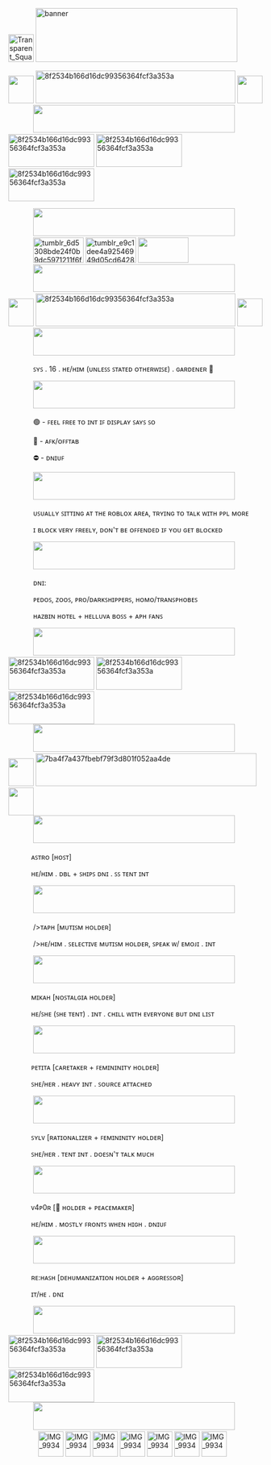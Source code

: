 <img width="50" height="55" alt="Transparent_Square_Tiles_Texture" src="https://github.com/user-attachments/assets/471bca3d-86bd-4016-9a62-90572fb1947c" /> <img width="400" height="107" alt="banner" src="https://github.com/user-attachments/assets/3c209bcd-ea4a-46dd-840e-553089960028" />




<div>
</div>
<img width="50" height="55" src="https://github.com/user-attachments/assets/e35feebd-708b-4968-bfa7-efb2b15a5e3c" />
<img width="396" height="65" alt="8f2534b166d16dc99356364fcf3a353a" src="https://github.com/user-attachments/assets/24faea95-f6e9-419b-9915-29e6bb79b29f" />
<img width="50" height="55" src="https://github.com/user-attachments/assets/e35feebd-708b-4968-bfa7-efb2b15a5e3c" />



<div> </div>
<img width="45" height="1" alt="Transparent_Square_Tiles_Texture" src="https://github.com/user-attachments/assets/471bca3d-86bd-4016-9a62-90572fb1947c" />
<img width="400" height="55" src="https://github.com/user-attachments/assets/0af6ae18-1ea7-4eff-84ec-5e9b6d36eac8" />


<div> </div>

<img width="170" height="65" alt="8f2534b166d16dc99356364fcf3a353a" src="https://github.com/user-attachments/assets/d6f13f36-9135-4295-9763-3742f00e96a9" />
<img width="170" height="65" alt="8f2534b166d16dc99356364fcf3a353a" src="https://github.com/user-attachments/assets/d6f13f36-9135-4295-9763-3742f00e96a9" />
<img width="170" height="65" alt="8f2534b166d16dc99356364fcf3a353a" src="https://github.com/user-attachments/assets/d6f13f36-9135-4295-9763-3742f00e96a9" />



<div> </div>
<p> 
</p>
<img width="45" height="1" alt="Transparent_Square_Tiles_Texture" src="https://github.com/user-attachments/assets/471bca3d-86bd-4016-9a62-90572fb1947c" />
<img width="400" height="55" src="https://github.com/user-attachments/assets/0af6ae18-1ea7-4eff-84ec-5e9b6d36eac8" />



<div> </div>

<img width="45" height="1" alt="Transparent_Square_Tiles_Texture" src="https://github.com/user-attachments/assets/471bca3d-86bd-4016-9a62-90572fb1947c" />
<img width="100" height="50" alt="tumblr_6d5308bde24f0b9dc5971211f6fcf9f4_92d4879e_250" src="https://github.com/user-attachments/assets/acebaa42-def4-4c28-a22c-c7c431d0e296" />
<img width="100" height="50" alt="tumblr_e9c1dee4a92546949d05cd64281f78fb_0d48127e_100" src="https://github.com/user-attachments/assets/dd6abbc6-6d42-4f4d-abd1-a173bca1f791" />
<img width="100" height="50" src="https://github.com/user-attachments/assets/0af6ae18-1ea7-4eff-84ec-5e9b6d36eac8" />



<div> </div>
<img width="45" height="1" alt="Transparent_Square_Tiles_Texture" src="https://github.com/user-attachments/assets/471bca3d-86bd-4016-9a62-90572fb1947c" />
<img width="400" height="55" src="https://github.com/user-attachments/assets/0af6ae18-1ea7-4eff-84ec-5e9b6d36eac8" />

<div>
</div>
<img width="50" height="55" src="https://github.com/user-attachments/assets/e35feebd-708b-4968-bfa7-efb2b15a5e3c" />
<img width="396" height="65" alt="8f2534b166d16dc99356364fcf3a353a" src="https://github.com/user-attachments/assets/4e9c1c17-836f-4df7-9380-f0a6d7f382b4" />
<img width="50" height="55" src="https://github.com/user-attachments/assets/e35feebd-708b-4968-bfa7-efb2b15a5e3c" />


<div> </div>
<img width="45" height="1" alt="Transparent_Square_Tiles_Texture" src="https://github.com/user-attachments/assets/471bca3d-86bd-4016-9a62-90572fb1947c" />
<img width="400" height="55" src="https://github.com/user-attachments/assets/0af6ae18-1ea7-4eff-84ec-5e9b6d36eac8" />






<div>
  
</div>

<p> <img width="45" height="1" alt="Transparent_Square_Tiles_Texture" src="https://github.com/user-attachments/assets/471bca3d-86bd-4016-9a62-90572fb1947c" /> ꜱʏꜱ . 16 . ʜᴇ/ʜɪᴍ (ᴜɴʟᴇꜱꜱ ꜱᴛᴀᴛᴇᴅ ᴏᴛʜᴇʀᴡɪꜱᴇ) . ɢᴀʀᴅᴇɴᴇʀ 🍃</p>
<img width="45" height="1" alt="Transparent_Square_Tiles_Texture" src="https://github.com/user-attachments/assets/471bca3d-86bd-4016-9a62-90572fb1947c" />
<img width="400" height="55" src="https://github.com/user-attachments/assets/f73190a2-92ee-4986-b4b1-8938f5243d5a" />
<p> <img width="45" height="1" alt="Transparent_Square_Tiles_Texture" src="https://github.com/user-attachments/assets/471bca3d-86bd-4016-9a62-90572fb1947c" /> 🟢 - ꜰᴇᴇʟ ꜰʀᴇᴇ ᴛᴏ ɪɴᴛ ɪꜰ ᴅɪꜱᴘʟᴀʏ ꜱᴀʏꜱ ꜱᴏ</p>
<p> <img width="45" height="1" alt="Transparent_Square_Tiles_Texture" src="https://github.com/user-attachments/assets/471bca3d-86bd-4016-9a62-90572fb1947c" /> 🌙 - ᴀꜰᴋ/ᴏꜰꜰᴛᴀʙ</p>
<p> <img width="45" height="1" alt="Transparent_Square_Tiles_Texture" src="https://github.com/user-attachments/assets/471bca3d-86bd-4016-9a62-90572fb1947c" /> ⛔ - ᴅɴɪᴜꜰ</p>

<img width="45" height="1" alt="Transparent_Square_Tiles_Texture" src="https://github.com/user-attachments/assets/471bca3d-86bd-4016-9a62-90572fb1947c" />
<img width="400" height="55" src="https://github.com/user-attachments/assets/0af6ae18-1ea7-4eff-84ec-5e9b6d36eac8" />

<p> <img width="45" height="1" alt="Transparent_Square_Tiles_Texture" src="https://github.com/user-attachments/assets/471bca3d-86bd-4016-9a62-90572fb1947c" /> ᴜꜱᴜᴀʟʟʏ ꜱɪᴛᴛɪɴɢ ᴀᴛ ᴛʜᴇ ʀᴏʙʟᴏx ᴀʀᴇᴀ, ᴛʀʏɪɴɢ ᴛᴏ ᴛᴀʟᴋ ᴡɪᴛʜ ᴘᴘʟ ᴍᴏʀᴇ</p>
<p> <img width="45" height="1" alt="Transparent_Square_Tiles_Texture" src="https://github.com/user-attachments/assets/471bca3d-86bd-4016-9a62-90572fb1947c" /> ɪ ʙʟᴏᴄᴋ ᴠᴇʀʏ ꜰʀᴇᴇʟʏ, ᴅᴏɴ'ᴛ ʙᴇ ᴏꜰꜰᴇɴᴅᴇᴅ ɪꜰ ʏᴏᴜ ɢᴇᴛ ʙʟᴏᴄᴋᴇᴅ</p>

<img width="45" height="1" alt="Transparent_Square_Tiles_Texture" src="https://github.com/user-attachments/assets/471bca3d-86bd-4016-9a62-90572fb1947c" />
<img width="400" height="55" src="https://github.com/user-attachments/assets/0af6ae18-1ea7-4eff-84ec-5e9b6d36eac8" />

<p> <img width="45" height="1" alt="Transparent_Square_Tiles_Texture" src="https://github.com/user-attachments/assets/471bca3d-86bd-4016-9a62-90572fb1947c" /> ᴅɴɪ:</p>
<p> <img width="45" height="1" alt="Transparent_Square_Tiles_Texture" src="https://github.com/user-attachments/assets/471bca3d-86bd-4016-9a62-90572fb1947c" /> ᴘᴇᴅᴏꜱ, ᴢᴏᴏꜱ, ᴘʀᴏ/ᴅᴀʀᴋꜱʜɪᴘᴘᴇʀꜱ, ʜᴏᴍᴏ/ᴛʀᴀɴꜱᴘʜᴏʙᴇꜱ</p>
<p> <img width="45" height="1" alt="Transparent_Square_Tiles_Texture" src="https://github.com/user-attachments/assets/471bca3d-86bd-4016-9a62-90572fb1947c" /> ʜᴀᴢʙɪɴ ʜᴏᴛᴇʟ + ʜᴇʟʟᴜᴠᴀ ʙᴏꜱꜱ + ᴀᴘʜ ꜰᴀɴꜱ</p>

<img width="45" height="1" alt="Transparent_Square_Tiles_Texture" src="https://github.com/user-attachments/assets/471bca3d-86bd-4016-9a62-90572fb1947c" />
<img width="400" height="55" src="https://github.com/user-attachments/assets/0af6ae18-1ea7-4eff-84ec-5e9b6d36eac8" />

<div> </div>

<img width="170" height="65" alt="8f2534b166d16dc99356364fcf3a353a" src="https://github.com/user-attachments/assets/d6f13f36-9135-4295-9763-3742f00e96a9" />
<img width="170" height="65" alt="8f2534b166d16dc99356364fcf3a353a" src="https://github.com/user-attachments/assets/d6f13f36-9135-4295-9763-3742f00e96a9" />
<img width="170" height="65" alt="8f2534b166d16dc99356364fcf3a353a" src="https://github.com/user-attachments/assets/d6f13f36-9135-4295-9763-3742f00e96a9" />

<div></div>

<img width="45" height="1" alt="Transparent_Square_Tiles_Texture" src="https://github.com/user-attachments/assets/471bca3d-86bd-4016-9a62-90572fb1947c" />
<img width="400" height="55" src="https://github.com/user-attachments/assets/0af6ae18-1ea7-4eff-84ec-5e9b6d36eac8" />

<div> </div>














<img width="50" height="55" src="https://github.com/user-attachments/assets/e35feebd-708b-4968-bfa7-efb2b15a5e3c" />
<img width="438" height="65" alt="7ba4f7a437fbebf79f3d801f052aa4de" src="https://github.com/user-attachments/assets/9045110b-8615-4ea9-ae1b-b44153dae4d5" />
<img width="50" height="55" src="https://github.com/user-attachments/assets/e35feebd-708b-4968-bfa7-efb2b15a5e3c" />

<div></div>

<img width="45" height="1" alt="Transparent_Square_Tiles_Texture" src="https://github.com/user-attachments/assets/471bca3d-86bd-4016-9a62-90572fb1947c" />
<img width="400" height="55" src="https://github.com/user-attachments/assets/0af6ae18-1ea7-4eff-84ec-5e9b6d36eac8" />






<div></div>

<img width="45" height="1" alt="Transparent_Square_Tiles_Texture" src="https://github.com/user-attachments/assets/471bca3d-86bd-4016-9a62-90572fb1947c" />

<p> <img width="45" height="1" alt="Transparent_Square_Tiles_Texture" src="https://github.com/user-attachments/assets/471bca3d-86bd-4016-9a62-90572fb1947c" />ᴀꜱᴛʀᴏ [ʜᴏꜱᴛ]</p>
<p> <img width="45" height="1" alt="Transparent_Square_Tiles_Texture" src="https://github.com/user-attachments/assets/471bca3d-86bd-4016-9a62-90572fb1947c" />ʜᴇ/ʜɪᴍ . ᴅʙʟ + ꜱʜɪᴘꜱ ᴅɴɪ . ꜱꜱ ᴛᴇɴᴛ ɪɴᴛ</p>




<div></div>

<img width="45" height="1" alt="Transparent_Square_Tiles_Texture" src="https://github.com/user-attachments/assets/471bca3d-86bd-4016-9a62-90572fb1947c" />
<img width="400" height="55" src="https://github.com/user-attachments/assets/0af6ae18-1ea7-4eff-84ec-5e9b6d36eac8" />




<div></div>

<img width="45" height="1" alt="Transparent_Square_Tiles_Texture" src="https://github.com/user-attachments/assets/471bca3d-86bd-4016-9a62-90572fb1947c" />

<p> <img width="45" height="1" alt="Transparent_Square_Tiles_Texture" src="https://github.com/user-attachments/assets/471bca3d-86bd-4016-9a62-90572fb1947c" /> />ᴛᴀᴘʜ [ᴍᴜᴛɪꜱᴍ ʜᴏʟᴅᴇʀ]</p>
<p> <img width="45" height="1" alt="Transparent_Square_Tiles_Texture" src="https://github.com/user-attachments/assets/471bca3d-86bd-4016-9a62-90572fb1947c" /> />ʜᴇ/ʜɪᴍ . ꜱᴇʟᴇᴄᴛɪᴠᴇ ᴍᴜᴛɪꜱᴍ ʜᴏʟᴅᴇʀ, ꜱᴘᴇᴀᴋ ᴡ/ ᴇᴍᴏᴊɪ . ɪɴᴛ</p>


<div></div>

<img width="45" height="1" alt="Transparent_Square_Tiles_Texture" src="https://github.com/user-attachments/assets/471bca3d-86bd-4016-9a62-90572fb1947c" />
<img width="400" height="55" src="https://github.com/user-attachments/assets/0af6ae18-1ea7-4eff-84ec-5e9b6d36eac8" />




<div></div>

<img width="45" height="1" alt="Transparent_Square_Tiles_Texture" src="https://github.com/user-attachments/assets/471bca3d-86bd-4016-9a62-90572fb1947c" />

<p> <img width="45" height="1" alt="Transparent_Square_Tiles_Texture" src="https://github.com/user-attachments/assets/471bca3d-86bd-4016-9a62-90572fb1947c" />ᴍɪᴋᴀʜ [ɴᴏꜱᴛᴀʟɢɪᴀ ʜᴏʟᴅᴇʀ]</p>
<p> <img width="45" height="1" alt="Transparent_Square_Tiles_Texture" src="https://github.com/user-attachments/assets/471bca3d-86bd-4016-9a62-90572fb1947c" />ʜᴇ/ꜱʜᴇ (ꜱʜᴇ ᴛᴇɴᴛ) . ɪɴᴛ . ᴄʜɪʟʟ ᴡɪᴛʜ ᴇᴠᴇʀʏᴏɴᴇ ʙᴜᴛ ᴅɴɪ ʟɪꜱᴛ</p>




<div></div>

<img width="45" height="1" alt="Transparent_Square_Tiles_Texture" src="https://github.com/user-attachments/assets/471bca3d-86bd-4016-9a62-90572fb1947c" />
<img width="400" height="55" src="https://github.com/user-attachments/assets/0af6ae18-1ea7-4eff-84ec-5e9b6d36eac8" />



<div></div>

<img width="45" height="1" alt="Transparent_Square_Tiles_Texture" src="https://github.com/user-attachments/assets/471bca3d-86bd-4016-9a62-90572fb1947c" />

<p> <img width="45" height="1" alt="Transparent_Square_Tiles_Texture" src="https://github.com/user-attachments/assets/471bca3d-86bd-4016-9a62-90572fb1947c" />ᴘᴇᴛɪᴛᴀ [ᴄᴀʀᴇᴛᴀᴋᴇʀ + ꜰᴇᴍɪɴɪɴɪᴛʏ ʜᴏʟᴅᴇʀ]</p>
<p> <img width="45" height="1" alt="Transparent_Square_Tiles_Texture" src="https://github.com/user-attachments/assets/471bca3d-86bd-4016-9a62-90572fb1947c" />ꜱʜᴇ/ʜᴇʀ . ʜᴇᴀᴠʏ ɪɴᴛ . ꜱᴏᴜʀᴄᴇ ᴀᴛᴛᴀᴄʜᴇᴅ</p>



<div></div>

<img width="45" height="1" alt="Transparent_Square_Tiles_Texture" src="https://github.com/user-attachments/assets/471bca3d-86bd-4016-9a62-90572fb1947c" />
<img width="400" height="55" src="https://github.com/user-attachments/assets/0af6ae18-1ea7-4eff-84ec-5e9b6d36eac8" />



<div></div>

<img width="45" height="1" alt="Transparent_Square_Tiles_Texture" src="https://github.com/user-attachments/assets/471bca3d-86bd-4016-9a62-90572fb1947c" />

<p> <img width="45" height="1" alt="Transparent_Square_Tiles_Texture" src="https://github.com/user-attachments/assets/471bca3d-86bd-4016-9a62-90572fb1947c" />ꜱʏʟᴠ [ʀᴀᴛɪᴏɴᴀʟɪᴢᴇʀ + ꜰᴇᴍɪɴɪɴɪᴛʏ ʜᴏʟᴅᴇʀ]</p>
<p> <img width="45" height="1" alt="Transparent_Square_Tiles_Texture" src="https://github.com/user-attachments/assets/471bca3d-86bd-4016-9a62-90572fb1947c" />ꜱʜᴇ/ʜᴇʀ . ᴛᴇɴᴛ ɪɴᴛ . ᴅᴏᴇꜱɴ'ᴛ ᴛᴀʟᴋ ᴍᴜᴄʜ</p>




<div></div>

<img width="45" height="1" alt="Transparent_Square_Tiles_Texture" src="https://github.com/user-attachments/assets/471bca3d-86bd-4016-9a62-90572fb1947c" />
<img width="400" height="55" src="https://github.com/user-attachments/assets/0af6ae18-1ea7-4eff-84ec-5e9b6d36eac8" />



<div></div>

<img width="45" height="1" alt="Transparent_Square_Tiles_Texture" src="https://github.com/user-attachments/assets/471bca3d-86bd-4016-9a62-90572fb1947c" />

<p> <img width="45" height="1" alt="Transparent_Square_Tiles_Texture" src="https://github.com/user-attachments/assets/471bca3d-86bd-4016-9a62-90572fb1947c" />ᴠ4ᴘ0ʀ [🍃 ʜᴏʟᴅᴇʀ + ᴘᴇᴀᴄᴇᴍᴀᴋᴇʀ]</p>
<p> <img width="45" height="1" alt="Transparent_Square_Tiles_Texture" src="https://github.com/user-attachments/assets/471bca3d-86bd-4016-9a62-90572fb1947c" />ʜᴇ/ʜɪᴍ . ᴍᴏꜱᴛʟʏ ꜰʀᴏɴᴛꜱ ᴡʜᴇɴ ʜɪɢʜ . ᴅɴɪᴜꜰ</p>






<div></div>

<img width="45" height="1" alt="Transparent_Square_Tiles_Texture" src="https://github.com/user-attachments/assets/471bca3d-86bd-4016-9a62-90572fb1947c" />
<img width="400" height="55" src="https://github.com/user-attachments/assets/0af6ae18-1ea7-4eff-84ec-5e9b6d36eac8" />



<div></div>
<img width="45" height="1" alt="Transparent_Square_Tiles_Texture" src="https://github.com/user-attachments/assets/471bca3d-86bd-4016-9a62-90572fb1947c" />

<p> <img width="45" height="1" alt="Transparent_Square_Tiles_Texture" src="https://github.com/user-attachments/assets/471bca3d-86bd-4016-9a62-90572fb1947c" />ʀᴇ:ʜᴀꜱʜ [ᴅᴇʜᴜᴍᴀɴɪᴢᴀᴛɪᴏɴ ʜᴏʟᴅᴇʀ + ᴀɢɢʀᴇꜱꜱᴏʀ]</p>
<p> <img width="45" height="1" alt="Transparent_Square_Tiles_Texture" src="https://github.com/user-attachments/assets/471bca3d-86bd-4016-9a62-90572fb1947c" />ɪᴛ/ʜᴇ . ᴅɴɪ</p>









<div></div>

<img width="45" height="1" alt="Transparent_Square_Tiles_Texture" src="https://github.com/user-attachments/assets/471bca3d-86bd-4016-9a62-90572fb1947c" />
<img width="400" height="55" src="https://github.com/user-attachments/assets/0af6ae18-1ea7-4eff-84ec-5e9b6d36eac8" />


<div> </div>



<img width="170" height="65" alt="8f2534b166d16dc99356364fcf3a353a" src="https://github.com/user-attachments/assets/d6f13f36-9135-4295-9763-3742f00e96a9" />
<img width="170" height="65" alt="8f2534b166d16dc99356364fcf3a353a" src="https://github.com/user-attachments/assets/d6f13f36-9135-4295-9763-3742f00e96a9" />
<img width="170" height="65" alt="8f2534b166d16dc99356364fcf3a353a" src="https://github.com/user-attachments/assets/d6f13f36-9135-4295-9763-3742f00e96a9" />


<div></div>

<img width="45" height="1" alt="Transparent_Square_Tiles_Texture" src="https://github.com/user-attachments/assets/471bca3d-86bd-4016-9a62-90572fb1947c" />
<img width="400" height="55" src="https://github.com/user-attachments/assets/0af6ae18-1ea7-4eff-84ec-5e9b6d36eac8" />

<div></div>

<img width="55" height="1" alt="Transparent_Square_Tiles_Texture" src="https://github.com/user-attachments/assets/471bca3d-86bd-4016-9a62-90572fb1947c" />
<img width="50" height="50" alt="IMG_9934" src="https://github.com/user-attachments/assets/e535cafb-54f6-406a-9abd-a59df6c89e27" />
<img width="50" height="50" alt="IMG_9934" src="https://github.com/user-attachments/assets/a5d51031-0ee1-48cf-a301-dca750a45d56" />
<img width="50" height="50" alt="IMG_9934" src="https://github.com/user-attachments/assets/ed30b918-3023-4eb8-a114-434b986f32ae" />
<img width="50" height="50" alt="IMG_9934" src="https://github.com/user-attachments/assets/384e345f-60df-4582-a438-6fe97d9e8597" />
<img width="50" height="50" alt="IMG_9934" src="https://github.com/user-attachments/assets/11fe9d0a-33d0-49a8-8c5e-e1a00655a20d" />
<img width="50" height="50" alt="IMG_9934" src="https://github.com/user-attachments/assets/41545d6e-de81-4d6c-9196-b3290c573e2d" />
<img width="50" height="50" alt="IMG_9934" src="https://github.com/user-attachments/assets/a3d72201-affc-407c-8a9b-183b95afb47c" />




